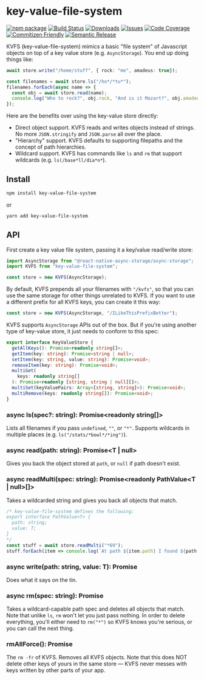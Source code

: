 # key-value-file-system

[![npm package][npm-img]][npm-url]
[![Build Status][build-img]][build-url]
[![Downloads][downloads-img]][downloads-url]
[![Issues][issues-img]][issues-url]
[![Code Coverage][codecov-img]][codecov-url]
[![Commitizen Friendly][commitizen-img]][commitizen-url]
[![Semantic Release][semantic-release-img]][semantic-release-url]

KVFS (key-value-file-system) mimics a basic "file system" of Javascript objects on top of a key value store (e.g. `AsyncStorage`). You end up doing things like:

```Typescript
await store.write("/home/stuff", { rock: "me", amadeus: true});

const filenames = await store.ls("/ho*/*tu*");
filenames.forEach(async name => {
  const obj = await store.read(name);
  console.log("Who to rock?", obj.rock, "And is it Mozart?", obj.amadeus);
});
```

Here are the benefits over using the key-value store directly:
* Direct object support. KVFS reads and writes objects instead of strings. No more `JSON.stringify` and `JSON.parse` all over the place.
* "Hierarchy" support. KVFS defaults to supporting filepaths and the concept of path hierarchies.
* Wildcard support. KVFS has commands like `ls` and `rm` that support wildcards (e.g. `ls(/base*ll/dia*n*`).

## Install

```bash
npm install key-value-file-system
```
or
```bash
yarn add key-value-file-system
```

## API

First create a key value file system, passing it a key/value read/write store:

```Typescript
import AsyncStorage from "@react-native-async-storage/async-storage";
import KVFS from "key-value-file-system";

const store = new KVFS(AsyncStorage);
```

By default, KVFS prepends all your filenames with `"/kvfs"`, so that you can use the same storage for other things unrelated to KVFS. If you want to use a different prefix for all KVFS keys, you can create it this way:

```Typescript
const store = new KVFS(AsyncStorage, "/ILikeThisPrefixBetter");
```

KVFS supports `AsyncStorage` APIs out of the box. But if you're using another type of key-value store, it just needs to conform to this spec:

```Typescript
export interface KeyValueStore {
  getAllKeys(): Promise<readonly string[]>;
  getItem(key: string): Promise<string | null>;
  setItem(key: string, value: string): Promise<void>;
  removeItem(key: string): Promise<void>;
  multiGet(
    keys: readonly string[]
  ): Promise<readonly [string, string | null][]>;
  multiSet(keyValuePairs: Array<[string, string]>): Promise<void>;
  multiRemove(keys: readonly string[]): Promise<void>;
}
```

### async ls(spec?: string): Promise<readonly string[]>
Lists all filenames if you pass `undefined`, `""`, or `"*"`. Supports wildcards in multiple places (e.g. `ls("/stats/*bowl*/*ing")`).

### async read<T>(path: string): Promise<T | null>

Gives you back the object stored at `path`, or `null` if path doesn't exist.

### async readMulti<T>(spec: string): Promise<readonly PathValue<T | null>[]>

Takes a wildcarded string and gives you back all objects that match.

```Typescript
/* key-value-file-system defines the following:
export interface PathValue<T> {
  path: string;
  value: T;
}
*/
const stuff = await store.readMulti("*69");
stuff.forEach(item => console.log(`At path ${item.path} I found ${path.value}`));
```

### async write<T>(path: string, value: T): Promise<void>

Does what it says on the tin.

### async rm(spec: string): Promise<void>

Takes a wildcard-capable path spec and deletes all objects that match. Note that unlike `ls`, `rm` won't let you just pass nothing. In order to delete everything, you'll either need to `rm("*")` so KVFS knows you're serious, or you can call the next thing.

### rmAllForce(): Promise<void>

The `rm -fr` of KVFS. Removes all KVFS objects. Note that this does NOT delete other keys of yours in the same store — KVFS never messes with keys written by other parts of your app. 


[build-img]:https://github.com/fivecar/key-value-file-system/actions/workflows/release.yml/badge.svg
[build-url]:https://github.com/fivecar/key-value-file-system/actions/workflows/release.yml
[downloads-img]:https://img.shields.io/npm/dt/key-value-file-system
[downloads-url]:https://www.npmtrends.com/key-value-file-system
[npm-img]:https://img.shields.io/npm/v/key-value-file-system
[npm-url]:https://www.npmjs.com/package/key-value-file-system
[issues-img]:https://img.shields.io/github/issues/fivecar/key-value-file-system
[issues-url]:https://github.com/fivecar/key-value-file-system/issues
[codecov-img]:https://codecov.io/gh/fivecar/key-value-file-system/branch/main/graph/badge.svg
[codecov-url]:https://codecov.io/gh/fivecar/key-value-file-system
[semantic-release-img]:https://img.shields.io/badge/%20%20%F0%9F%93%A6%F0%9F%9A%80-semantic--release-e10079.svg
[semantic-release-url]:https://github.com/semantic-release/semantic-release
[commitizen-img]:https://img.shields.io/badge/commitizen-friendly-brightgreen.svg
[commitizen-url]:http://commitizen.github.io/cz-cli/
